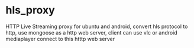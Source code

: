 hls_proxy
=========

HTTP Live Streaming proxy for ubuntu and android, convert hls protocol to http, use mongoose as a http web server, client can use vlc or android mediaplayer connect to this htttp web server